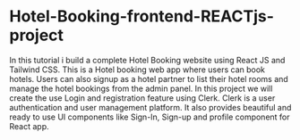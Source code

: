 # Hotel-Booking-frontend-REACTjs-project

In this tutorial i build a complete Hotel Booking website using React JS and Tailwind CSS. 
This is a Hotel booking web app where users can book hotels. Users can also signup as a hotel partner to list their
hotel rooms and manage the hotel bookings from the admin panel. In this project we will create the use Login
and registration feature using Clerk. Clerk is a user authentication and user management platform. It  also provides beautiful
and ready to use UI components like Sign-In, Sign-up and profile component for React app.
